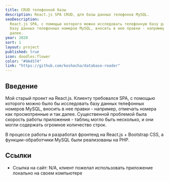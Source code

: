 ```yaml
---
title: CRUD телефонной базы
description: React.js SPA CRUD, для базы данных телефонов MySQL.
seoDescription:
  React.js SPA, с помощью которого можно исследовать телефонную базу данных MySQL.
  базу данных телефонных номеров MySQL, вносить в нее правки - например, отмечать номера как просмотренные и т.д.
  далее.
year: 2020
sort: 1
layout: project
published: true
icon: doodles:flower
color: "#9A4574"
link: "https://github.com/koshacha/database-reader"
---
```


## Введение

Мой старый проект на React.js. Клиенту требовался SPA, с помощью которого можно было бы исследовать базу данных телефонных номеров MySQL, вносить в нее правки - например, отмечать номера как просмотренные и так далее. Существенной проблемой была скорость работы приложения - таблиц могло быть несколько, и они могли содержать огромное количество строк.

В процессе работы я разработал фронтенд на React.js + Bootstrap CSS, а функции-обработчики MySQL были реализованы на PHP.

## Ссылки

- Ссылка на сайт: N/A, клиент пожелал использовать приложение локально на своем компьютере
